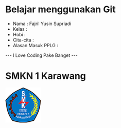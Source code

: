 # Belajar menggunakan Git

- Nama              : Fajril Yusin Supriadi
- Kelas             :
- Hobi              :
- Cita-cita         :
- Alasan Masuk PPLG :

--- I Love Coding Pake Banget ---

# SMKN 1 Karawang
![Neskar](img/smkn.png)
